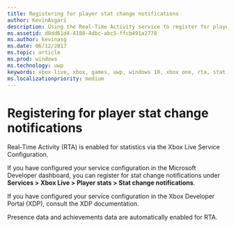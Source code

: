 ```yaml
---
title: Registering for player stat change notifications
author: KevinAsgari
description: Using the Real-Time Activity service to register for player stat change notifications.
ms.assetid: d8dd61d4-4188-4dbc-abc5-ffcb491a2778
ms.author: kevinasg
ms.date: 06/12/2017
ms.topic: article
ms.prod: windows
ms.technology: uwp
keywords: xbox live, xbox, games, uwp, windows 10, xbox one, rta, stat, notifications
ms.localizationpriority: medium
---
```


# Registering for player stat change notifications

Real-Time Activity (RTA) is enabled for statistics via the Xbox Live Service Configuration.

If you have configured your service configuration in the Microsoft Developer dashboard, you can register for stat change notifications under **Services > Xbox Live > Player stats > Stat change notifications**.

If you have configured your service configuration in the Xbox Developer Portal (XDP), consult the XDP documentation.

Presence data and achievements data are automatically enabled for RTA.
